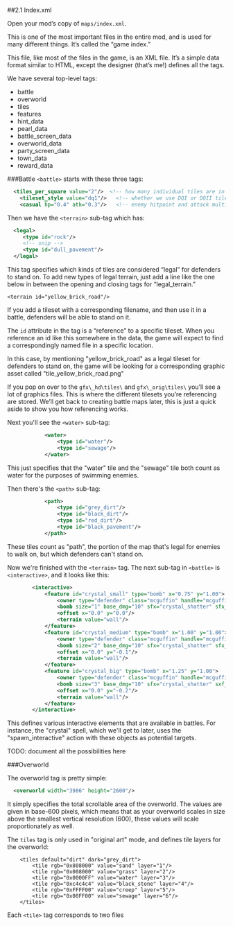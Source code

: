 ##2.1 Index.xml

Open your mod’s copy of `maps/index.xml`.

This is one of the most important files in the entire mod, and is used for many different things. It’s called the “game index.”

This file, like most of the files in the game, is an XML file. It’s a simple data format similar to HTML, except the designer (that’s me!) defines all the tags. 

We have several top-level tags:

  * battle
  * overworld
  * tiles
  * features
  * hint_data
  * pearl_data
  * battle_screen_data
  * overworld_data
  * party_screen_data
  * town_data
  * reward_data

###Battle
```<battle>``` starts with these three tags:

```xml
  <tiles_per_square value="2"/>  <!-- how many individual tiles are in each battle square -->
	<tileset_style value="dq1"/>   <!-- whether we use DQI or DQII tileset format -->
	<casual hp="0.4" atk="0.3"/>   <!-- enemy hitpoint and attack multiplier for casual mode -->
```

Then we have the `<terrain>` sub-tag which has:
```xml
  <legal>                         
     <type id="rock"/>            
     <!-- snip -->
     <type id="dull_pavement"/>
  </legal>
```

This tag specifies which kinds of tiles are considered “legal” for defenders to stand on. To add new types of legal terrain, just add a line like the one below in between the opening and closing tags for “legal_terrain.”

`<terrain id="yellow_brick_road"/>`

If you add a tileset with a corresponding filename, and then use it in a battle, defenders will be able to stand on it.

The `id` attribute in the tag is a “reference” to a specific tileset. When you reference an id like this somewhere in the data, the game will expect to find a correspondingly named file in a specific location.

In this case, by mentioning "yellow_brick_road" as a legal tileset for defenders to stand on, the game will be looking for a corresponding graphic asset called "tile_yellow_brick_road.png"

If you pop on over to the `gfx\_hd\tiles\` and `gfx\_orig\tiles\` you’ll see a lot of graphics files. This is where the different tilesets you’re referencing are stored. We’ll get back to creating battle maps later, this is just a quick aside to show you how referencing works.

Next you'll see the `<water>` sub-tag:
```xml
			<water>
				<type id="water"/>
				<type id="sewage"/>
			</water>
```

This just specifies that the "water" tile and the "sewage" tile both count as water for the purposes of swimming enemies.

Then there's the `<path>` sub-tag:

```xml
			<path>
				<type id="grey_dirt"/>
				<type id="black_dirt"/>
				<type id="red_dirt"/>
				<type id="black_pavement"/>
			</path>
```

These tiles count as "path", the portion of the map that's legal for enemies to walk on, but which defenders can't stand on.

Now we're finished with the `<terrain>` tag. The next sub-tag in `<battle>` is `<interactive>`, and it looks like this:

```xml
		<interactive>
			<feature id="crystal_small" type="bomb" x="0.75" y="1.00">
				<owner type="defender" class="mcguffin" handle="mcguffin" skill="crystal" />
				<bomb size="1" base_dmg="10" sfx="crystal_shatter" sfx_splash="small_explosion"/>
				<offset x="0.0" y="0.0"/>
				<terrain value="wall"/>
			</feature>
			<feature id="crystal_medium" type="bomb" x="1.00" y="1.00">
				<owner type="defender" class="mcguffin" handle="mcguffin" skill="crystal" />
				<bomb size="2" base_dmg="10" sfx="crystal_shatter" sfx_splash="medium_explosion"/>
				<offset x="0.0" y="-0.1"/>
				<terrain value="wall"/>
			</feature>
			<feature id="crystal_big" type="bomb" x="1.25" y="1.00">
				<owner type="defender" class="mcguffin" handle="mcguffin" skill="crystal" />
				<bomb size="3" base_dmg="10" sfx="crystal_shatter" sxf_splash="big_explosion"/>
				<offset x="0.0" y="-0.2"/>
				<terrain value="wall"/>
			</feature>
		</interactive>
```

This defines various interactive elements that are available in battles. For instance, the "crystal" spell, which we'll get to later, uses the "spawn_interactive" action with these objects as potential targets.

TODO: document all the possibilities here

###Overworld

The overworld tag is pretty simple:

```xml
  <overworld width="3986" height="2600"/>
```

It simply specifies the total scrollable area of the overworld. The values are given in base-600 pixels, which means that as your overworld scales in size above the smallest vertical resolution (600), these values will scale proportionately as well.

The `tiles` tag is only used in "original art" mode, and defines tile layers for the overworld:
```
	<tiles default="dirt" dark="grey_dirt">
		<tile rgb="0x808000" value="sand" layer="1"/>
		<tile rgb="0x008000" value="grass" layer="2"/>
		<tile rgb="0x0000FF" value="water" layer="3"/>
		<tile rgb="0xc4c4c4" value="black_stone" layer="4"/>
		<tile rgb="0xFFFF00" value="creep" layer="5"/>
		<tile rgb="0x00FF00" value="sewage" layer="6"/>
	</tiles>
```

Each `<tile>` tag corresponds to two files

